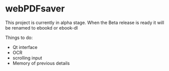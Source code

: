 # webPDFsaver
This project is currently in alpha stage. When the Beta release is ready it will be renamed to ebookd or ebook-dl

Things to do:
- Qt interface
- OCR
- scrolling input
- Memory of previous details
